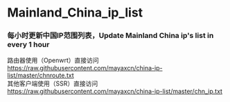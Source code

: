 # Mainland_China_ip_list
### 每小时更新中国IP范围列表，Update Mainland China ip's list in every 1 hour

路由器使用（Openwrt）直接访问 https://raw.githubusercontent.com/mayaxcn/china-ip-list/master/chnroute.txt <br>
其他客户端使用（SSR）直接访问 https://raw.githubusercontent.com/mayaxcn/china-ip-list/master/chn_ip.txt
